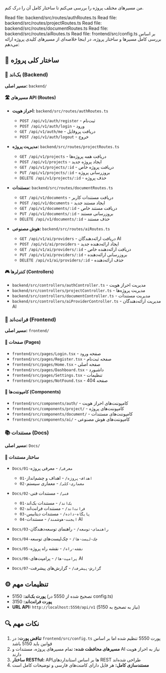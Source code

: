 من مسیرهای مختلف پروژه را بررسی می‌کنم تا ساختار کامل آن را درک کنم.

Read file: backend/src/routes/authRoutes.ts
Read file: backend/src/routes/projectRoutes.ts
Read file: backend/src/routes/documentRoutes.ts
Read file: backend/src/routes/aiRoutes.ts
Read file: frontend/src/config.ts
بر اساس بررسی کامل مسیرها و ساختار پروژه، در اینجا خلاصه‌ای از مسیرهای کلیدی پروژه ارائه می‌دهم:

## 📁 ساختار کلی پروژه

### 🔧 بک‌اند (Backend)
**مسیر اصلی:** `backend/`

#### 🛣️ مسیرهای API (Routes)
- **احراز هویت:** `backend/src/routes/authRoutes.ts`
  - `POST /api/v1/auth/register` - ثبت‌نام
  - `POST /api/v1/auth/login` - ورود
  - `GET /api/v1/auth/me` - دریافت پروفایل
  - `POST /api/v1/auth/logout` - خروج

- **مدیریت پروژه:** `backend/src/routes/projectRoutes.ts`
  - `GET /api/v1/projects` - دریافت همه پروژه‌ها
  - `POST /api/v1/projects` - ایجاد پروژه جدید
  - `GET /api/v1/projects/:id` - دریافت پروژه خاص
  - `PUT /api/v1/projects/:id` - بروزرسانی پروژه
  - `DELETE /api/v1/projects/:id` - حذف پروژه

- **مستندات:** `backend/src/routes/documentRoutes.ts`
  - `GET /api/v1/documents` - دریافت مستندات کاربر
  - `POST /api/v1/documents` - ایجاد مستند جدید
  - `GET /api/v1/documents/:id` - دریافت مستند خاص
  - `PUT /api/v1/documents/:id` - بروزرسانی مستند
  - `DELETE /api/v1/documents/:id` - حذف مستند

- **هوش مصنوعی:** `backend/src/routes/aiRoutes.ts`
  - `GET /api/v1/ai/providers` - دریافت ارائه‌دهندگان AI
  - `POST /api/v1/ai/providers` - ایجاد ارائه‌دهنده جدید
  - `GET /api/v1/ai/providers/:id` - دریافت ارائه‌دهنده خاص
  - `PUT /api/v1/ai/providers/:id` - بروزرسانی ارائه‌دهنده
  - `DELETE /api/v1/ai/providers/:id` - حذف ارائه‌دهنده

#### 🎮 کنترلرها (Controllers)
- `backend/src/controllers/authController.ts` - مدیریت احراز هویت
- `backend/src/controllers/projectController.ts` - مدیریت پروژه‌ها
- `backend/src/controllers/documentController.ts` - مدیریت مستندات
- `backend/src/controllers/aiProviderController.ts` - مدیریت ارائه‌دهندگان AI

### 🎨 فرانت‌اند (Frontend)
**مسیر اصلی:** `frontend/`

#### 📄 صفحات (Pages)
- `frontend/src/pages/Login.tsx` - صفحه ورود
- `frontend/src/pages/Register.tsx` - صفحه ثبت‌نام
- `frontend/src/pages/Home.tsx` - صفحه اصلی
- `frontend/src/pages/Dashboard.tsx` - داشبورد
- `frontend/src/pages/Settings.tsx` - تنظیمات
- `frontend/src/pages/NotFound.tsx` - صفحه 404

#### 🧩 کامپوننت‌ها (Components)
- `frontend/src/components/auth/` - کامپوننت‌های احراز هویت
- `frontend/src/components/project/` - کامپوننت‌های پروژه
- `frontend/src/components/document/` - کامپوننت‌های مستندات
- `frontend/src/components/ai/` - کامپوننت‌های هوش مصنوعی

### 📚 مستندات (Docs)
**مسیر اصلی:** `Docs/`

#### 📖 ساختار مستندات
- `Docs/01-معرفی/` - معرفی پروژه
  - `01-اهداف-پروژه/` - اهداف و چشم‌انداز
  - `02-معماری-کلی/` - معماری سیستم

- `Docs/02-فنی/` - مستندات فنی
  - `01-بک‌اند/` - مستندات بک‌اند
  - `02-فرانت‌اند/` - مستندات فرانت‌اند
  - `03-پایگاه-داده/` - مستندات دیتابیس
  - `04-ایجنت-هوشمند/` - مستندات AI

- `Docs/03-راهنمای-توسعه/` - راهنمای توسعه‌دهندگان
- `Docs/04-چک-لیست-ها/` - چک‌لیست‌های توسعه
- `Docs/05-نقشه-راه/` - نقشه راه پروژه
- `Docs/06-پرامپت-ها/` - پرامپت‌های AI
- `Docs/07-گزارش-پیشرفت/` - گزارش‌های پیشرفت

## ⚙️ تنظیمات مهم
- **پورت بک‌اند:** 5150 (تصحیح شده از 5550 در config.ts)
- **پورت فرانت‌اند:** 3150
- **URL API:** `http://localhost:5550/api/v1` (نیاز به تصحیح به 5150)

## 🔍 نکات مهم
1. **تناقض پورت:** در `frontend/src/config.ts` پورت 5550 تنظیم شده اما بر اساس قوانین باید 5150 باشد
2. **مسیرهای محافظت شده:** تمام مسیرهای پروژه، مستندات و AI نیاز به احراز هویت دارند
3. **ساختار RESTful:** API‌ها بر اساس استانداردهای REST طراحی شده‌اند
4. **مستندسازی کامل:** هر فایل دارای کامنت‌های فارسی و توضیحات کامل است
